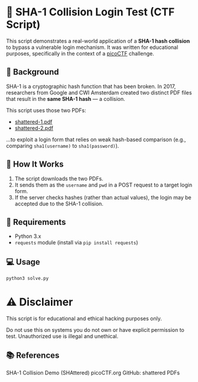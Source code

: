 # 🔐 SHA-1 Collision Login Test (CTF Script)

This script demonstrates a real-world application of a **SHA-1 hash collision** to bypass a vulnerable login mechanism. It was written for educational purposes, specifically in the context of a [picoCTF](https://picoctf.org) challenge.

## 🧠 Background

SHA-1 is a cryptographic hash function that has been broken. In 2017, researchers from Google and CWI Amsterdam created two distinct PDF files that result in the **same SHA-1 hash** — a collision.

This script uses those two PDFs:
- [shattered-1.pdf](https://shattered.io/static/shattered-1.pdf)
- [shattered-2.pdf](https://shattered.io/static/shattered-2.pdf)

...to exploit a login form that relies on weak hash-based comparison (e.g., comparing `sha1(username)` to `sha1(password)`).

## 🚀 How It Works

1. The script downloads the two PDFs.
2. It sends them as the `username` and `pwd` in a POST request to a target login form.
3. If the server checks hashes (rather than actual values), the login may be accepted due to the SHA-1 collision.

## 📜 Requirements

- Python 3.x
- `requests` module (install via `pip install requests`)

## 💻 Usage

```bash
python3 solve.py
```
# ⚠️ Disclaimer
This script is for educational and ethical hacking purposes only.

Do not use this on systems you do not own or have explicit permission to test. Unauthorized use is illegal and unethical.

## 📚 References
SHA-1 Collision Demo (SHAttered)
picoCTF.org
GitHub: shattered PDFs
